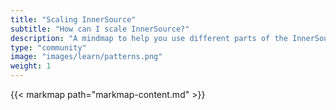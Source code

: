 ```yaml
---
title: "Scaling InnerSource"
subtitle: "How can I scale InnerSource?"
description: "A mindmap to help you use different parts of the InnerSource Commons material to scale InnerSource"
type: "community"
image: "images/learn/patterns.png"
weight: 1
---
```


{{< markmap path="markmap-content.md" >}}
